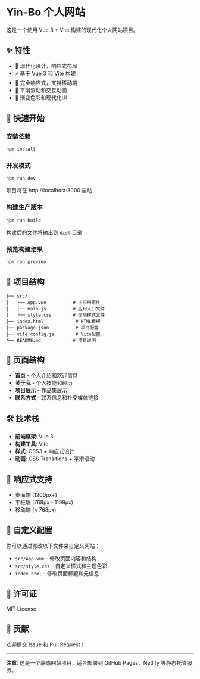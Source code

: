 # Yin-Bo 个人网站

这是一个使用 Vue 3 + Vite 构建的现代化个人网站项目。

## ✨ 特性

- 🎨 现代化设计，响应式布局
- ⚡ 基于 Vue 3 和 Vite 构建
- 📱 完全响应式，支持移动端
- 🎯 平滑滚动和交互动画
- 🌈 渐变色彩和现代化UI

## 🚀 快速开始

### 安装依赖

```bash
npm install
```

### 开发模式

```bash
npm run dev
```

项目将在 http://localhost:3000 启动

### 构建生产版本

```bash
npm run build
```

构建后的文件将输出到 `dist` 目录

### 预览构建结果

```bash
npm run preview
```

## 📁 项目结构

```
├── src/
│   ├── App.vue          # 主应用组件
│   ├── main.js          # 应用入口文件
│   └── style.css        # 全局样式文件
├── index.html            # HTML模板
├── package.json          # 项目配置
├── vite.config.js        # Vite配置
└── README.md            # 项目说明
```

## 🎨 页面结构

- **首页** - 个人介绍和欢迎信息
- **关于我** - 个人技能和经历
- **项目展示** - 作品集展示
- **联系方式** - 联系信息和社交媒体链接

## 🛠️ 技术栈

- **前端框架**: Vue 3
- **构建工具**: Vite
- **样式**: CSS3 + 响应式设计
- **动画**: CSS Transitions + 平滑滚动

## 📱 响应式支持

- 桌面端 (1200px+)
- 平板端 (768px - 1199px)
- 移动端 (< 768px)

## 🔧 自定义配置

你可以通过修改以下文件来自定义网站：

- `src/App.vue` - 修改页面内容和结构
- `src/style.css` - 自定义样式和主题色彩
- `index.html` - 修改页面标题和元信息

## 📄 许可证

MIT License

## 🤝 贡献

欢迎提交 Issue 和 Pull Request！

---

**注意**: 这是一个静态网站项目，适合部署到 GitHub Pages、Netlify 等静态托管服务。
